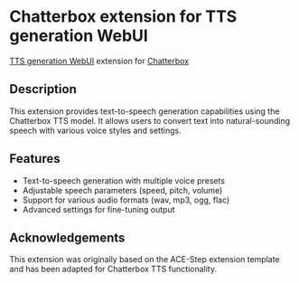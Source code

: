 # Chatterbox extension for TTS generation WebUI
[TTS generation WebUI](https://github.com/rsxdalv/tts-generation-webui) extension for [Chatterbox](https://github.com/chatterbox-tts/chatterbox)

## Description
This extension provides text-to-speech generation capabilities using the Chatterbox TTS model. It allows users to convert text into natural-sounding speech with various voice styles and settings.

## Features
- Text-to-speech generation with multiple voice presets
- Adjustable speech parameters (speed, pitch, volume)
- Support for various audio formats (wav, mp3, ogg, flac)
- Advanced settings for fine-tuning output

## Acknowledgements
This extension was originally based on the ACE-Step extension template and has been adapted for Chatterbox TTS functionality.
